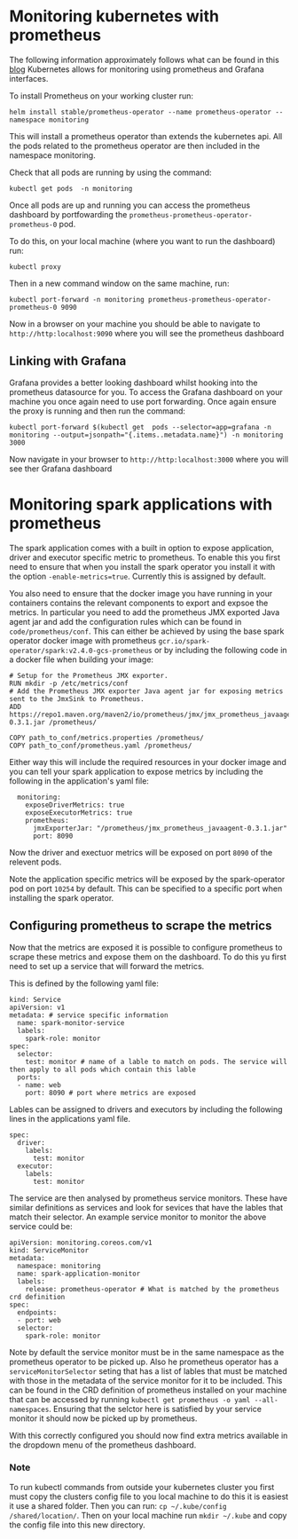 # Monitoring kubernetes with prometheus
The following information approximately follows what can be found in this [blog](https://itnext.io/kubernetes-monitoring-with-prometheus-in-15-minutes-8e54d1de2e13)
Kubernetes allows for monitoring using prometheus and Grafana interfaces.

To install Prometheus on your working cluster run:
```
helm install stable/prometheus-operator --name prometheus-operator --namespace monitoring
```
This will install a prometheus operator than extends the kubernetes api. All the pods related to the prometheus operator are then included in the namespace monitoring.

Check that all pods are running by using the command:
```
kubectl get pods  -n monitoring
```

Once all pods are up and running you can access the prometheus dashboard by portfowarding the `prometheus-prometheus-operator-prometheus-0` pod.

To do this, on your local machine (where you want to run the dashboard) run:
```
kubectl proxy
```
Then in a new command window on the same machine, run:
```
kubectl port-forward -n monitoring prometheus-prometheus-operator-prometheus-0 9090
```
Now in a browser on your machine you should be able to navigate to `http://http:localhost:9090` where you will see the prometheus dashboard

## Linking with Grafana
Grafana provides a better looking dashboard whilst hooking into the prometheus datasource for you. To access the Grafana dashboard on your machine you once again need to use port forwarding. Once again ensure the proxy is running and then run the command:
```
kubectl port-forward $(kubectl get  pods --selector=app=grafana -n  monitoring --output=jsonpath="{.items..metadata.name}") -n monitoring  3000
```

Now navigate in your browser to `http://http:localhost:3000` where you will see ther Grafana dashboard


# Monitoring spark applications with prometheus
The spark application comes with a built in option to expose application, driver and executor specific metric to prometheus. To enable this you first need to ensure that when you install the spark operator you install it with the option `-enable-metrics=true`. Currently this is assigned by default.

You also need to ensure that the docker image you have running in your containers contains the relevant components to export and expsoe the metrics. In particular you need to add the prometheus JMX exported Java agent jar and add the configuration rules which can be found in `code/prometheus/conf`. This can either be achieved by using the base spark operator docker image with prometheus `gcr.io/spark-operator/spark:v2.4.0-gcs-prometheus` or by including the following code in a docker file when building your image:
```
# Setup for the Prometheus JMX exporter.
RUN mkdir -p /etc/metrics/conf
# Add the Prometheus JMX exporter Java agent jar for exposing metrics sent to the JmxSink to Prometheus.
ADD https://repo1.maven.org/maven2/io/prometheus/jmx/jmx_prometheus_javaagent/0.3.1/jmx_prometheus_javaagent-0.3.1.jar /prometheus/

COPY path_to_conf/metrics.properties /prometheus/
COPY path_to_conf/prometheus.yaml /prometheus/
```

Either way this will include the required resources in your docker image and you can tell your spark application to expose metrics by including the following in the application's yaml file:
```
  monitoring:
    exposeDriverMetrics: true
    exposeExecutorMetrics: true
    prometheus:
      jmxExporterJar: "/prometheus/jmx_prometheus_javaagent-0.3.1.jar"
      port: 8090 
```

Now the driver and exectuor metrics will be exposed on port `8090` of the relevent pods. 

Note the application specific metrics will be exposed by the spark-operator pod on port `10254` by default. This can be specified to a specific port when installing the spark operator.

## Configuring prometheus to scrape the metrics

Now that the metrics are exposed it is possible to configure prometheus to scrape these metrics and expose them on the dashboard. To do this yu first need to set up a service that will forward the metrics. 

This is defined by the following yaml file:

```
kind: Service
apiVersion: v1
metadata: # service specific information
  name: spark-monitor-service 
  labels:
    spark-role: monitor
spec:
  selector:
    test: monitor # name of a lable to match on pods. The service will then apply to all pods which contain this lable
  ports:
  - name: web
    port: 8090 # port where metrics are exposed
```

Lables can be assigned to drivers and executors by including the following lines in the applications yaml file.

```
spec:
  driver:
    labels:
      test: monitor
  executor:
    labels:
      test: monitor
```

The service are then analysed by prometheus service monitors. These have similar definitions as services and look for sevices that have the lables that match their selector. An example service monitor to monitor the above service could be:

```
apiVersion: monitoring.coreos.com/v1
kind: ServiceMonitor
metadata:
  namespace: monitoring
  name: spark-application-monitor
  labels:
    release: prometheus-operator # What is matched by the prometheus crd definition
spec:
  endpoints:
  - port: web
  selector:
    spark-role: monitor
```

Note by default the service monitor must be in the same namespace as the prometheus operator to be picked up. Also he prometheus operator has a `serviceMonitorSelector` seting that has a list of lables that must be matched with those in the metadata of the service monitor for it to be included. This can be found in the CRD definition of prometheus installed on your machine that can be accessed by running `kubectl get prometheus -o yaml --all-namespaces`. Ensuring that the selctor here is satisfied by your service monitor it should now be picked up by prometheus. 

With this correctly configured you should now find extra metrics available in the dropdown menu of the prometheus dashboard. 

### Note
To run kubectl commands from outside your kubernetes cluster you first must copy the clusters config file to you local machine to do this it is easiest it use a shared folder. 
Then you can run:
`cp ~/.kube/config /shared/location/`. Then on your local machine run `mkdir ~/.kube` and copy the config file into this new directory.